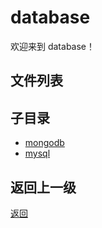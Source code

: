 # database

欢迎来到 database！

## 文件列表



## 子目录

- [mongodb](back_end/database/mongodb/README)
- [mysql](back_end/database/mysql/README)

## 返回上一级

[返回](../README.md)
